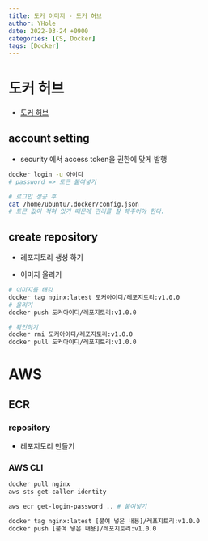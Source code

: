```yaml
---
title: 도커 이미지 - 도커 허브
author: YHole
date: 2022-03-24 +0900
categories: [CS, Docker]
tags: [Docker]
---
```


# 도커 허브

- [도커 허브](https://hub.docker.com/)

## account setting

- security 에서 access token을 권한에 맞게 발행

```bash
docker login -u 아이디
# password => 토큰 붙여넣기

# 로그인 성공 후
cat /home/ubuntu/.docker/config.json
# 토큰 값이 적혀 있기 때문에 관리를 잘 해주어야 한다.
```

## create repository

- 레포지토리 생성 하기

- 이미지 올리기

```bash
# 이미지를 태깅
docker tag nginx:latest 도커아이디/레포지토리:v1.0.0
# 올리기
docker push 도커아이디/레포지토리:v1.0.0

# 확인하기
docker rmi 도커아이디/레포지토리:v1.0.0
docker pull 도커아이디/레포지토리:v1.0.0
```

# AWS

## ECR

### repository

- 레포지토리 만들기

### AWS CLI

```bash
docker pull nginx
aws sts get-caller-identity

aws ecr get-login-password .. # 붙여넣기

docker tag nginx:latest [붙여 넣은 내용]/레포지토리:v1.0.0
docker push [붙여 넣은 내용]/레포지토리:v1.0.0
```
